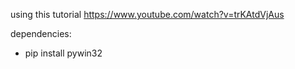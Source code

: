 using this tutorial
https://www.youtube.com/watch?v=trKAtdVjAus


dependencies: 

- pip install pywin32
